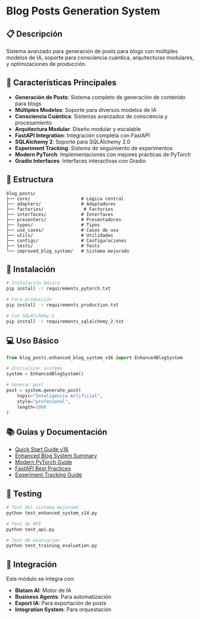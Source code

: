 # Blog Posts Generation System

## 📋 Descripción

Sistema avanzado para generación de posts para blogs con múltiples modelos de IA, soporte para consciencia cuántica, arquitecturas modulares, y optimizaciones de producción.

## 🚀 Características Principales

- **Generación de Posts**: Sistema completo de generación de contenido para blogs
- **Múltiples Modelos**: Soporte para diversos modelos de IA
- **Consciencia Cuántica**: Sistemas avanzados de consciencia y procesamiento
- **Arquitectura Modular**: Diseño modular y escalable
- **FastAPI Integration**: Integración completa con FastAPI
- **SQLAlchemy 2**: Soporte para SQLAlchemy 2.0
- **Experiment Tracking**: Sistema de seguimiento de experimentos
- **Modern PyTorch**: Implementaciones con mejores prácticas de PyTorch
- **Gradio Interfaces**: Interfaces interactivas con Gradio

## 📁 Estructura

```
blog_posts/
├── core/                   # Lógica central
├── adapters/               # Adaptadores
├── factories/               # Factories
├── interfaces/             # Interfaces
├── presenters/             # Presentadores
├── types/                  # Tipos
├── use_cases/              # Casos de uso
├── utils/                  # Utilidades
├── configs/                # Configuraciones
├── tests/                  # Tests
└── improved_blog_system/   # Sistema mejorado
```

## 🔧 Instalación

```bash
# Instalación básica
pip install -r requirements_pytorch.txt

# Para producción
pip install -r requirements_production.txt

# Con SQLAlchemy 2
pip install -r requirements_sqlalchemy_2.txt
```

## 💻 Uso Básico

```python
from blog_posts.enhanced_blog_system_v16 import EnhancedBlogSystem

# Inicializar sistema
system = EnhancedBlogSystem()

# Generar post
post = system.generate_post(
    topic="Inteligencia Artificial",
    style="profesional",
    length=1000
)
```

## 📚 Guías y Documentación

- [Quick Start Guide v16](QUICK_START_GUIDE_v16.md)
- [Enhanced Blog System Summary](ENHANCED_BLOG_SYSTEM_SUMMARY.md)
- [Modern PyTorch Guide](MODERN_PYTORCH_GUIDE.md)
- [FastAPI Best Practices](FASTAPI_BEST_PRACTICES.md)
- [Experiment Tracking Guide](EXPERIMENT_TRACKING_GUIDE.md)

## 🧪 Testing

```python
# Test del sistema mejorado
python test_enhanced_system_v14.py

# Test de API
python test_api.py

# Test de evaluación
python test_training_evaluation.py
```

## 🔗 Integración

Este módulo se integra con:
- **Blatam AI**: Motor de IA
- **Business Agents**: Para automatización
- **Export IA**: Para exportación de posts
- **Integration System**: Para orquestación

